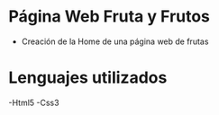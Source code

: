 # Página Web Fruta y Frutos
- Creación de la Home de una página web de frutas
# Lenguajes utilizados
-Html5
-Css3




